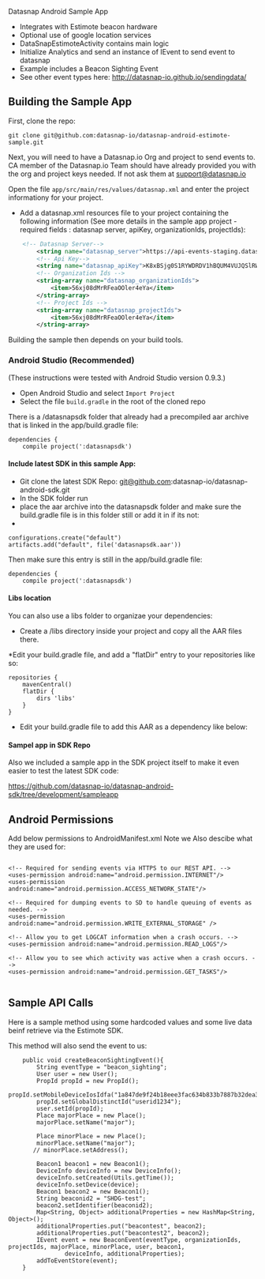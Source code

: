Datasnap Android Sample App
* Integrates with Estimote beacon hardware
* Optional use of google location services
* DataSnapEstimoteActivity contains main logic
* Initialize Analytics and send an instance of IEvent to send event to datasnap
* Example includes a Beacon Sighting Event
* See other event types here: http://datasnap-io.github.io/sendingdata/


## Building the Sample App

First, clone the repo:

`git clone git@github.com:datasnap-io/datasnap-android-estimote-sample.git`

Next, you will need to have a Datasnap.io Org and project to send events to. CA member of the Datasnap.io Team should have already provided you with the org and project keys needed. If not ask them at support@datasnap.io

Open the file `app/src/main/res/values/datasnap.xml` and enter the project informationy for your project.

* Add a datasnap.xml resources file to your project containing the following information (See more details in the sample app project - required fields : datasnap server, apiKey, organizationIds, projectIds):    
```xml  
    <!-- Datasnap Server-->    
        <string name="datasnap_server">https://api-events-staging.datasnap.io/v1.0/events</string>
        <!-- Api Key-->
        <string name="datasnap_apiKey">K8xBSjg0S1RYWDRDV1hBQUM4VUJQSlRWWjp3ZHBjWWdOR2VheWxGUTBRZ1JKZ3RIaUhSdUZSK2lNR1JrWGVCUNSRTNV</string>
        <!-- Organization Ids -->
        <string-array name="datasnap_organizationIds">
            <item>56xj08dMrRFeaOOler4eYa</item>
        </string-array>
        <!-- Project Ids -->
        <string-array name="datasnap_projectIds">
            <item>56xj08dMrRFeaOOler4eYa</item>
        </string-array>   
```

Building the sample then depends on your build tools.

### Android Studio (Recommended)

(These instructions were tested with Android Studio version 0.9.3.)

* Open Android Studio and select `Import Project`
* Select the file `build.gradle` in the root of the cloned repo


There is a /datasnapsdk folder that already had a precompiled aar archive that is linked in the app/build.gradle file:

```
dependencies {
    compile project(':datasnapsdk')
```

#### Include latest SDK in this sample App:

* Git clone the latest SDK Repo: git@github.com:datasnap-io/datasnap-android-sdk.git
* In the SDK folder run
* place the aar archive into the datasnapsdk folder and make sure the build.gradle file is in this folder still or add it in if its not:
* 
```
configurations.create("default")
artifacts.add("default", file('datasnapsdk.aar'))
```

Then make sure this entry is still in the app/build.gradle file:
```
dependencies {
    compile project(':datasnapsdk')
```


#### Libs location

You can also use a libs folder to organizae your dependencies:

* Create a /libs directory inside your project and copy all the AAR files there.

*Edit your build.gradle file, and add a "flatDir" entry to your repositories like so:

    repositories {
        mavenCentral()
        flatDir {
            dirs 'libs'
        }
    }

* Edit your build.gradle file to add this AAR as a dependency like below:

#### Sampel app in SDK Repo

Also we included a sample app in the SDK project itself to make it even easier to test the latest SDK code:

https://github.com/datasnap-io/datasnap-android-sdk/tree/development/sampleapp

##  Android Permissions

Add below permissions to AndroidManifest.xml  Note we Also descibe what they are used for:
```

<!-- Required for sending events via HTTPS to our REST API. -->
<uses-permission android:name="android.permission.INTERNET"/>
<uses-permission android:name="android.permission.ACCESS_NETWORK_STATE"/>

<!-- Required for dumping events to SD to handle queuing of events as needed. -->
<uses-permission android:name="android.permission.WRITE_EXTERNAL_STORAGE" />

<!-- Allow you to get LOGCAT information when a crash occurs. -->
<uses-permission android:name="android.permission.READ_LOGS"/>

<!-- Allow you to see which activity was active when a crash occurs. -->
<uses-permission android:name="android.permission.GET_TASKS"/>


```


## Sample API Calls

Here is a sample method using some hardcoded values and some live data beinf retrieve via the Estimote SDK.

This method will also send the event to us:

```
    public void createBeaconSightingEvent(){
        String eventType = "beacon_sighting";
        User user = new User();
        PropId propId = new PropId();
        propId.setMobileDeviceIosIdfa("1a847de9f24b18eee3fac634b833b7887b32dea3");
        propId.setGlobalDistinctId("userid1234");
        user.setId(propId);
        Place majorPlace = new Place();
        majorPlace.setName("major");

        Place minorPlace = new Place();
        minorPlace.setName("major");
       // minorPlace.setAddress();

        Beacon1 beacon1 = new Beacon1();
        DeviceInfo deviceInfo = new DeviceInfo();
        deviceInfo.setCreated(Utils.getTime());
        deviceInfo.setDevice(device);
        Beacon1 beacon2 = new Beacon1();
        String beaconid2 = "SHDG-test";
        beacon2.setIdentifier(beaconid2);
        Map<String, Object> additionalProperties = new HashMap<String, Object>();
        additionalProperties.put("beacontest", beacon2);
        additionalProperties.put("beacontest2", beacon2);
        IEvent event = new BeaconEvent(eventType, organizationIds, projectIds, majorPlace, minorPlace, user, beacon1,
                deviceInfo, additionalProperties);
        addToEventStore(event);
    }

```



